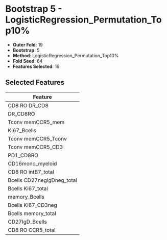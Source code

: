 # Bootstrap 5 - LogisticRegression_Permutation_Top10%

- **Outer Fold**: 19
- **Bootstrap**: 5
- **Method**: LogisticRegression_Permutation_Top10%
- **Fold Seed**: 64
- **Features Selected**: 16

## Selected Features

| Feature |
|---------|
| CD8 RO DR_CD8 |
| DR_CD8RO |
| Tconv memCCR5_mem |
| Ki67_Bcells |
| Tconv memCCR5_Tconv |
| Tconv memCCR5_CD3 |
| PD1_CD8RO |
| CD16mono_myeloid |
| CD8 RO intB7_total |
| Bcells CD27negIgDneg_total |
| Bcells Ki67_total |
| memory_Bcells |
| Bcells Ki67_CD3neg |
| Bcells memory_total |
| CD27IgD_Bcells |
| CD8 RO CCR5_total |
